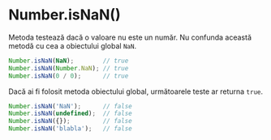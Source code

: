 # Number.isNaN()

Metoda testează dacă o valoare nu este un număr. Nu confunda această metodă cu cea a obiectului global `NaN`.

```javascript
Number.isNaN(NaN);        // true
Number.isNaN(Number.NaN); // true
Number.isNaN(0 / 0);      // true
```

Dacă ai fi folosit metoda obiectului global, următoarele teste ar returna `true`.

```javascript
Number.isNaN('NaN');      // false
Number.isNaN(undefined);  // false
Number.isNaN({});         // false
Number.isNaN('blabla');   // false
```

